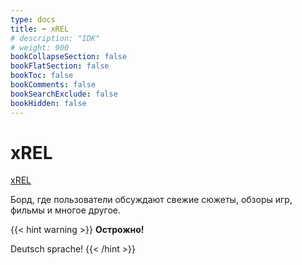 ```yaml
---
type: docs
title: ➡️ xREL
# description: "IDK"
# weight: 900
bookCollapseSection: false
bookFlatSection: false
bookToc: false
bookComments: false
bookSearchExclude: false
bookHidden: false
---
```


# xREL

[xREL](https://www.xrel.to/?nt)

Борд, где пользователи обсуждают свежие сюжеты, обзоры игр, фильмы и многое другое.

{{< hint warning >}}
**Острожно!**

Deutsch sprache!
{{< /hint >}}
